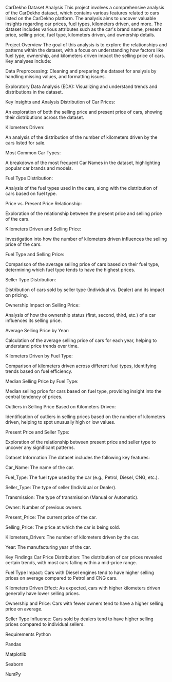 CarDekho Dataset Analysis
This project involves a comprehensive analysis of the CarDekho dataset, which contains various features related to cars listed on the CarDekho platform. The analysis aims to uncover valuable insights regarding car prices, fuel types, kilometers driven, and more. The dataset includes various attributes such as the car's brand name, present price, selling price, fuel type, kilometers driven, and ownership details.

Project Overview
The goal of this analysis is to explore the relationships and patterns within the dataset, with a focus on understanding how factors like fuel type, ownership, and kilometers driven impact the selling price of cars. Key analyses include:

Data Preprocessing: Cleaning and preparing the dataset for analysis by handling missing values,  and formatting issues.

Exploratory Data Analysis (EDA): Visualizing and understand trends and distributions in the dataset.

Key Insights and Analysis
Distribution of Car Prices:

An exploration of both the selling price and present price of cars, showing their distributions across the dataset.

Kilometers Driven:

An analysis of the distribution of the number of kilometers driven by the cars listed for sale.

Most Common Car Types:

A breakdown of the most frequent Car Names in the dataset, highlighting popular car brands and models.

Fuel Type Distribution:

Analysis of the fuel types used in the cars, along with the distribution of cars based on fuel type.

Price vs. Present Price Relationship:

Exploration of the relationship between the present price and selling price of the cars.

Kilometers Driven and Selling Price:

Investigation into how the number of kilometers driven influences the selling price of the cars.

Fuel Type and Selling Price:

Comparison of the average selling price of cars based on their fuel type, determining which fuel type tends to have the highest prices.

Seller Type Distribution:

Distribution of cars sold by seller type (Individual vs. Dealer) and its impact on pricing.

Ownership Impact on Selling Price:

Analysis of how the ownership status (first, second, third, etc.) of a car influences its selling price.

Average Selling Price by Year:

Calculation of the average selling price of cars for each year, helping to understand price trends over time.

Kilometers Driven by Fuel Type:

Comparison of kilometers driven across different fuel types, identifying trends based on fuel efficiency.

Median Selling Price by Fuel Type:

Median selling price for cars based on fuel type, providing insight into the central tendency of prices.

Outliers in Selling Price Based on Kilometers Driven:

Identification of outliers in selling prices based on the number of kilometers driven, helping to spot unusually high or low values.

Present Price and Seller Type:

Exploration of the relationship between present price and seller type to uncover any significant patterns.

Dataset Information
The dataset includes the following key features:

Car_Name: The name of the car.

Fuel_Type: The fuel type used by the car (e.g., Petrol, Diesel, CNG, etc.).

Seller_Type: The type of seller (Individual or Dealer).

Transmission: The type of transmission (Manual or Automatic).

Owner: Number of previous owners.

Present_Price: The current price of the car.

Selling_Price: The price at which the car is being sold.

Kilometers_Driven: The number of kilometers driven by the car.

Year: The manufacturing year of the car.

Key Findings
Car Price Distribution: The distribution of car prices revealed certain trends, with most cars falling within a mid-price range.

Fuel Type Impact: Cars with Diesel engines tend to have higher selling prices on average compared to Petrol and CNG cars.

Kilometers Driven Effect: As expected, cars with higher kilometers driven generally have lower selling prices.

Ownership and Price: Cars with fewer owners tend to have a higher selling price on average.

Seller Type Influence: Cars sold by dealers tend to have higher selling prices compared to individual sellers.

Requirements
Python 

Pandas

Matplotlib

Seaborn

NumPy
